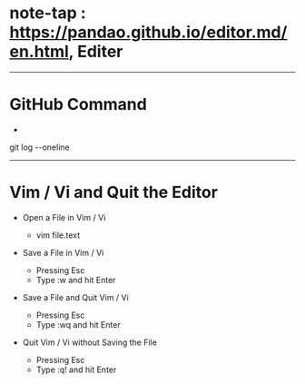# note-tap : https://pandao.github.io/editor.md/en.html, Editer
------------------------
# GitHub Command
- 

  git log --oneline
  
  
------------------------
  
# Vim / Vi and Quit the Editor
  - Open a File in Vim / Vi 
    - vim file.text
  
  - Save a File in Vim / Vi
    - Pressing Esc
    - Type :w and hit Enter
  - Save a File and Quit Vim / Vi
    - Pressing Esc
    - Type :wq and hit Enter
  - Quit Vim / Vi without Saving the File
    - Pressing Esc
    - Type :q! and hit Enter
